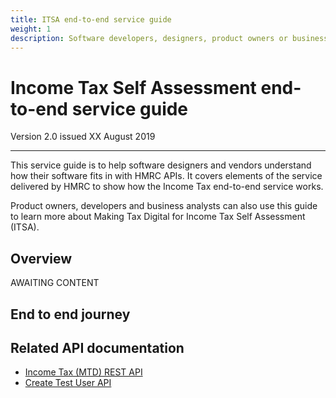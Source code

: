 ```yaml
---
title: ITSA end-to-end service guide
weight: 1
description: Software developers, designers, product owners or business analysts. Integrate your software with the Income Tax API for Making Tax Digital.
---
```


# Income Tax Self Assessment end-to-end service guide

Version 2.0 issued XX August 2019
***

This service guide is to help software designers and vendors understand how their software fits in with HMRC APIs.
It covers elements of the service delivered by HMRC to show how the Income Tax end-to-end service works.

Product owners, developers and business analysts can also use this guide to learn more about Making Tax Digital for Income Tax Self Assessment (ITSA).

## Overview

AWAITING CONTENT

## End to end journey

## Related API documentation
<!--- Section owner: MTD Programme --->

  * [Income Tax (MTD) REST API](https://developer.service.hmrc.gov.uk/api-documentation/docs/api?filter=income-tax)
  * [Create Test User API](https://developer.service.hmrc.gov.uk/api-documentation/docs/api/service/api-platform-test-user/1.0)
